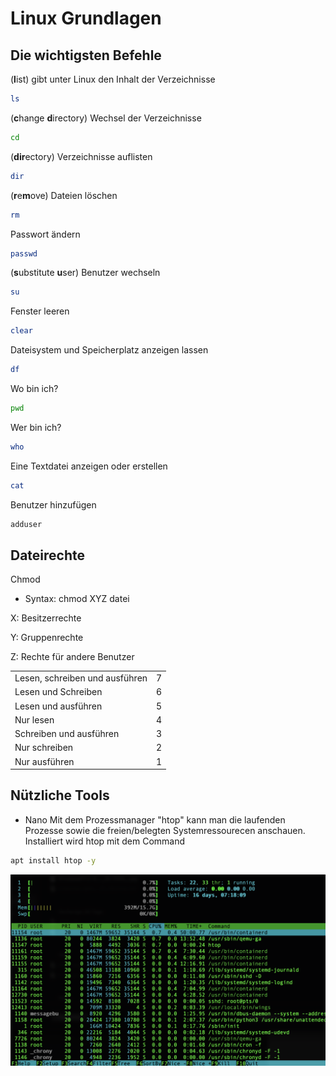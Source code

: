 # Linux Grundlagen

## Die wichtigsten Befehle

(**l**ist) gibt unter Linux den Inhalt der Verzeichnisse

```bash
ls
```

(**c**hange **d**irectory) Wechsel der Verzeichnisse

```bash
cd
```

(**dir**ectory) Verzeichnisse auflisten

```bash
dir
```

(**r**e**m**ove) Dateien löschen

```bash
rm
```

Passwort ändern

```bash
passwd
```

(**s**ubstitute **u**ser) Benutzer wechseln

```bash
su
```

Fenster leeren

```bash
clear
```

Dateisystem und Speicherplatz anzeigen lassen

```bash
df
```

Wo bin ich?

```bash
pwd
```

Wer bin ich?

```bash
who
```

Eine Textdatei anzeigen oder erstellen

```bash
cat
```

Benutzer hinzufügen

```bash
adduser
```

## Dateirechte

Chmod

* Syntax: chmod XYZ datei

X: Besitzerrechte

Y: Gruppenrechte

Z: Rechte für andere Benutzer

|                                |   |
| ------------------------------ | - |
| Lesen, schreiben und ausführen | 7 |
| Lesen und Schreiben            | 6 |
| Lesen und ausführen            | 5 |
| Nur lesen                      | 4 |
| Schreiben und ausführen        | 3 |
| Nur schreiben                  | 2 |
| Nur ausführen                  | 1 |

## Nützliche Tools

* Nano Mit dem Prozessmanager "htop" kann man die laufenden Prozesse sowie die freien/belegten Systemressourecen anschauen. Installiert wird htop mit dem Command

```bash
apt install htop -y
```

![](../.gitbook/assets/HTOP.png)
